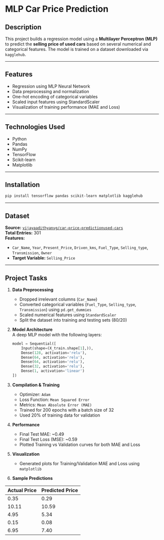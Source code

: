# MLP Car Price Prediction

## Description

This project builds a regression model using a **Multilayer Perceptron (MLP)** to predict the **selling price of used cars** based on several numerical and categorical features. The model is trained on a dataset downloaded via `kagglehub`.

---

## Features

- Regression using MLP Neural Network
- Data preprocessing and normalization
- One-hot encoding of categorical variables
- Scaled input features using StandardScaler
- Visualization of training performance (MAE and Loss)

---

## Technologies Used

- Python
- Pandas
- NumPy
- TensorFlow
- Scikit-learn
- Matplotlib

---

## Installation

```bash
pip install tensorflow pandas scikit-learn matplotlib kagglehub
```

---

## Dataset

**Source:** [`vijayaadithyanvg/car-price-predictionused-cars`](https://www.kaggle.com/datasets/vijayaadithyanvg/car-price-predictionused-cars)  
**Total Entries:** 301  
**Features:**
- `Car_Name`, `Year`, `Present_Price`, `Driven_kms`, `Fuel_Type`, `Selling_type`, `Transmission`, `Owner`
- **Target Variable:** `Selling_Price`

---

## Project Tasks

1. **Data Preprocessing**  
   - Dropped irrelevant columns (`Car_Name`)  
   - Converted categorical variables (`Fuel_Type`, `Selling_type`, `Transmission`) using `pd.get_dummies`  
   - Scaled numerical features using `StandardScaler`  
   - Split the dataset into training and testing sets (80/20)  

2. **Model Architecture**  
   A deep MLP model with the following layers:
   ```python
   model = Sequential([
       Input(shape=(X_train.shape[1],)),
       Dense(128, activation='relu'),
       Dense(64, activation='relu'),
       Dense(64, activation='relu'),
       Dense(32, activation='relu'),
       Dense(1, activation='linear')
   ])
   ```

3. **Compilation & Training**  
   - Optimizer: `Adam`  
   - Loss Function: `Mean Squared Error`  
   - Metrics: `Mean Absolute Error (MAE)`  
   - Trained for 200 epochs with a batch size of 32  
   - Used 20% of training data for validation  

4. **Performance**  
   - Final Test MAE: ~0.49  
   - Final Test Loss (MSE): ~0.59  
   - Plotted Training vs Validation curves for both MAE and Loss  

5. **Visualization**  
   - Generated plots for Training/Validation MAE and Loss using `matplotlib`  

6. **Sample Predictions**

| Actual Price | Predicted Price |
|--------------|------------------|
| 0.35         | 0.29             |
| 10.11        | 10.59            |
| 4.95         | 5.34             |
| 0.15         | 0.08             |
| 6.95         | 7.40             |

